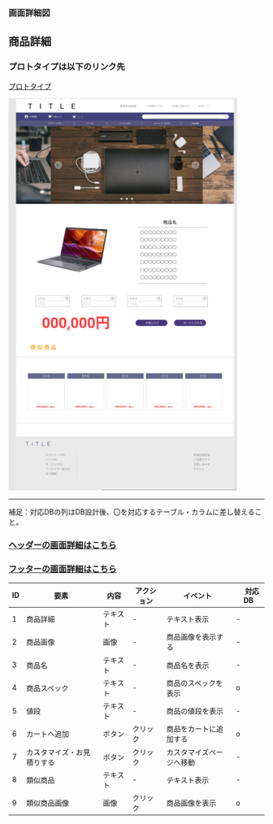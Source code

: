 


### 画面詳細図
## 商品詳細
### プロトタイプは以下のリンク先
[プロトタイプ](https://www.figma.com/file/wcRIGueq4vM1sdFyJs55Xj/%E7%94%BB%E9%9D%A2%E3%83%87%E3%82%B6%E3%82%A4%E3%83%B3?node-id=0%3A1)

<img src = "./img/detail.png" width = "450">

******

補足：対応DBの列はDB設計後、〇を対応するテーブル・カラムに差し替えること。

### [ヘッダーの画面詳細はこちら](https://github.com/Aso2001011/SD2A03Dev/blob/main/%E7%94%BB%E9%9D%A2%E8%A9%B3%E7%B4%B0%E5%9B%B3/%E3%83%98%E3%83%83%E3%83%80%E3%83%BC.md)
### [フッターの画面詳細はこちら](https://github.com/Aso2001011/SD2A03Dev/blob/main/%E7%94%BB%E9%9D%A2%E8%A9%B3%E7%B4%B0%E5%9B%B3/%E3%83%95%E3%83%83%E3%82%BF%E3%83%BC.md)

| ID | 要素 | 内容 | アクション | イベント |　対応DB |
|----|------|------|------------|---------|--------------|
|1|商品詳細|テキスト|-|テキスト表示|-|
|2|商品画像|画像|-|商品画像を表示する|-|
|3|商品名|テキスト|-|商品名を表示|-|
|4|商品スペック|テキスト|-|商品のスペックを表示|o|
|5|値段|テキスト|-|商品の値段を表示|-|
|6|カートへ追加|ボタン|クリック|商品をカートに追加する|o|
|7|カスタマイズ・お見積りする|ボタン|クリック|カスタマイズページへ移動|-|
|8|類似商品|テキスト|-|テキスト表示|-|
|9|類似商品画像|画像|クリック|商品画像を表示|o|

